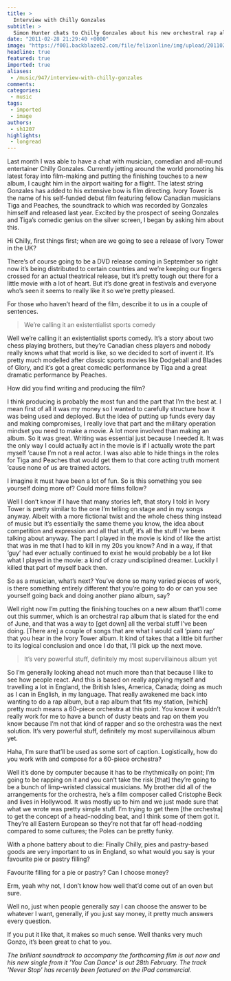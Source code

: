 ```yaml
---
title: >
  Interview with Chilly Gonzales
subtitle: >
  Simon Hunter chats to Chilly Gonzales about his new orchestral rap album and forays into the world of film
date: "2011-02-28 21:29:40 +0000"
image: "https://f001.backblazeb2.com/file/felixonline/img/upload/201102282125-ks607-chilligo.jpg"
headline: true
featured: true
imported: true
aliases:
 - /music/947/interview-with-chilly-gonzales
comments:
categories:
 - music
tags:
 - imported
 - image
authors:
 - sh1207
highlights:
 - longread
---
```


Last month I was able to have a chat with musician, comedian and all-round entertainer Chilly Gonzales. Currently jetting around the world promoting his latest foray into film-making and putting the finishing touches to a new album, I caught him in the airport waiting for a flight. The latest string Gonzales has added to his extensive bow is film directing. Ivory Tower is the name of his self-funded debut film featuring fellow Canadian musicians Tiga and Peaches, the soundtrack to which was recorded by Gonzales himself and released last year. Excited by the prospect of seeing Gonzales and Tiga’s comedic genius on the silver screen, I began by asking him about this.

Hi Chilly, first things first; when are we going to see a release of Ivory Tower in the UK?

There’s of course going to be a DVD release coming in September so right now it’s being distributed to certain countries and we’re keeping our fingers crossed for an actual theatrical release, but it’s pretty tough out there for a little movie with a lot of heart. But it’s done great in festivals and everyone who’s seen it seems to really like it so we’re pretty pleased.

For those who haven’t heard of the film, describe it to us in a couple of sentences.

> We’re calling it an existentialist sports comedy

Well we’re calling it an existentialist sports comedy. It’s a story about two chess playing brothers, but they’re Canadian chess players and nobody really knows what that world is like, so we decided to sort of invent it. It’s pretty much modelled after classic sports movies like Dodgeball and Blades of Glory, and it’s got a great comedic performance by Tiga and a great dramatic performance by Peaches.

How did you find writing and producing the film?

I think producing is probably the most fun and the part that I’m the best at. I mean first of all it was my money so I wanted to carefully structure how it was being used and deployed. But the idea of putting up funds every day and making compromises, I really love that part and the military operation mindset you need to make a movie. A lot more involved than making an album. So it was great. Writing was essential just because I needed it. It was the only way I could actually act in the movie is if I actually wrote the part myself ’cause I’m not a real actor. I was also able to hide things in the roles for Tiga and Peaches that would get them to that core acting truth moment ’cause none of us are trained actors.

I imagine it must have been a lot of fun. So is this something you see yourself doing more of? Could more films follow?

Well I don’t know if I have that many stories left, that story I told in Ivory Tower is pretty similar to the one I’m telling on stage and in my songs anyway. Albeit with a more fictional twist and the whole chess thing instead of music but it’s essentially the same theme you know, the idea about competition and expression and all that stuff, it’s all the stuff I’ve been talking about anyway. The part I played in the movie is kind of like the artist that was in me that I had to kill in my 20s you know? And in a way, if that ‘guy’ had ever actually continued to exist he would probably be a lot like what I played in the movie: a kind of crazy undisciplined dreamer. Luckily I killed that part of myself back then.

So as a musician, what’s next? You’ve done so many varied pieces of work, is there something entirely different that you’re going to do or can you see yourself going back and doing another piano album, say?

Well right now I’m putting the finishing touches on a new album that’ll come out this summer, which is an orchestral rap album that is slated for the end of June, and that was a way to [get down] all the verbal stuff I’ve been doing. [There are] a couple of songs that are what I would call ‘piano rap’ that you hear in the Ivory Tower album. It kind of takes that a little bit further to its logical conclusion and once I do that, I’ll pick up the next move.

> It’s very powerful stuff, definitely my most supervillainous album yet

So I’m generally looking ahead not much more than that because I like to see how people react. And this is based on really applying myself and travelling a lot in England, the British Isles, America, Canada; doing as much as I can in English, in my language. That really awakened me back into wanting to do a rap album, but a rap album that fits my station, [which] pretty much means a 60-piece orchestra at this point. You know it wouldn’t really work for me to have a bunch of dusty beats and rap on them you know because I’m not that kind of rapper and so the orchestra was the next solution. It’s very powerful stuff, definitely my most supervillainous album yet.

Haha, I’m sure that’ll be used as some sort of caption. Logistically, how do you work with and compose for a 60-piece orchestra?

Well it’s done by computer because it has to be rhythmically on point; I’m going to be rapping on it and you can’t take the risk [that] they’re going to be a bunch of limp-wristed classical musicians. My brother did all of the arrangements for the orchestra, he’s a film composer called Cristophe Beck and lives in Hollywood. It was mostly up to him and we just made sure that what we wrote was pretty simple stuff. I’m trying to get them [the orchestra] to get the concept of a head-nodding beat, and I think some of them got it. They’re all Eastern European so they’re not that far off head-nodding compared to some cultures; the Poles can be pretty funky.

With a phone battery about to die: Finally Chilly, pies and pastry-based goods are very important to us in England, so what would you say is your favourite pie or pastry filling?

Favourite filling for a pie or pastry? Can I choose money?

Erm, yeah why not, I don’t know how well that’d come out of an oven but sure.

Well no, just when people generally say I can choose the answer to be whatever I want, generally, if you just say money, it pretty much answers every question.

If you put it like that, it makes so much sense. Well thanks very much Gonzo, it’s been great to chat to you.

_The brilliant soundtrack to accompany the forthcoming film is out now and his new single from it 'You Can Dance' is out 28th February. The track 'Never Stop' has recently been featured on the iPad commercial._
